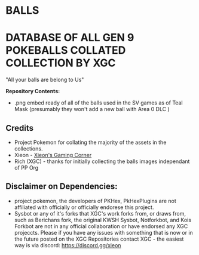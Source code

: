 # BALLS
# DATABASE OF ALL GEN 9 POKEBALLS COLLATED COLLECTION BY XGC 
"All your balls are belong to Us"

**Repository Contents:**
* .png embed ready of all of the balls used in the SV games as of Teal Mask (presumably they won't add a new ball with Area 0 DLC )

## Credits
* Project Pokemon for collating the majority of the assets in the collections. 
* Xieon - [Xieon's Gaming Corner](https://discord.gg/xieon) 
* Rich (XGC)  - thanks for initially collecting the balls images independant of PP Org 

## Disclaimer on Dependencies: 
- project pokemon, the developers of PKHex, PkHexPlugins are not affiliated with officially or officially endorese this project. 
- Sysbot or any of it's forks that XGC's work forks from, or draws from,  such as Berichans fork, the original KWSH Sysbot, Notforkbot, and Kois Forkbot are not in any official collaboration or have endorsed any XGC projeccts. 
Please if you have any issues with something that is now or in the future posted on the XGC Repositories contact XGC - the easiest way is via discord: 
https://discord.gg/xieon
